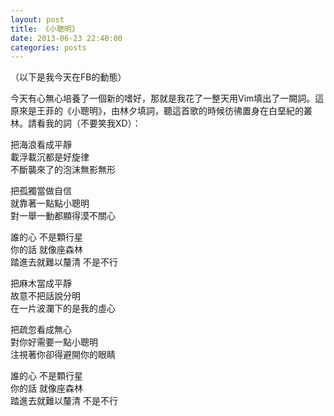 ```yaml
---
layout: post
title: 《小聰明》
date: 2013-06-23 22:40:00
categories: posts
---
```


（以下是我今天在FB的動態）

今天有心無心培養了一個新的嗜好，那就是我花了一整天用Vim填出了一闕詞。這原來是王菲的《小聰明》，由林夕填詞，聽這首歌的時候彷彿置身在白堊紀的叢林。請看我的詞（不要笑我XD）：

把海浪看成平靜  
載浮載沉都是好旋律  
不斷襲來了的泡沫無影無形  

把孤獨當做自信  
就靠著一點點小聰明  
對一舉一動都顯得漠不關心  

誰的心 不是顆行星  
你的話 就像座森林  
踏進去就難以釐清 不是不行  

把麻木當成平靜  
故意不把話說分明  
在一片波瀾下的是我的虛心  

把疏忽看成無心  
對你好需要一點小聰明  
注視著你卻得避開你的眼睛  

誰的心 不是顆行星  
你的話 就像座森林  
踏進去就難以釐清 不是不行  
